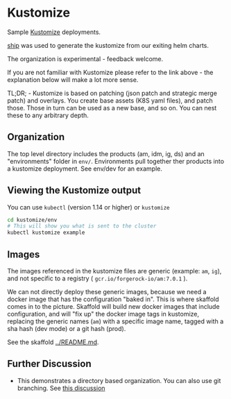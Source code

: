 # Kustomize

Sample [Kustomize](https://kubectl.docs.kubernetes.io/pages/app_customization/introduction.html) deployments.

[ship](https://www.replicated.com/ship/) was used to generate the kustomize from our exiting helm charts.

The organization is experimental - feedback welcome.

If you are not familiar with Kustomize please refer to the link above - the explanation below will make a lot more sense.

TL;DR; - Kustomize is based on patching (json patch and strategic merge patch) and overlays.
You create base assets (K8S yaml files), and patch those. Those in turn can be used as a new base, and so on. You can nest these to any 
arbitrary depth.

## Organization

The top level directory includes the products (am, idm, ig, ds) and an "environments"  folder in `env/`.  Environments
pull together ther products into a kustomize deployment. See env/dev for an example.

## Viewing the Kustomize output

You can use `kubectl`  (version 1.14 or higher) or `kustomize`


```bash
cd kustomize/env
# This will show you what is sent to the cluster
kubectl kustomize example
```

## Images

The images referenced in the kustomize files are generic (example: `am`, `ig`), and not
specific to a registry ( `gcr.io/forgerock-io/am:7.0.1` ).

We can not directly deploy these generic images, because we need a docker image
that has the configuration "baked in". This is where skaffold comes in to the picture.
Skaffold will build new docker images that include configuration, and will 
"fix up" the docker image tags in kustomize, replacing the generic names (`am`) with
a specific image name, tagged with a sha hash (dev mode) or a git hash (prod).

See the skaffold [../README.md](../README.md).

## Further Discussion

 * This demonstrates a directory based organization. You can also use git branching. See [this discussion](https://kubectl.docs.kubernetes.io/pages/app_composition_and_deployment/diffing_local_and_remote_resources.html)
